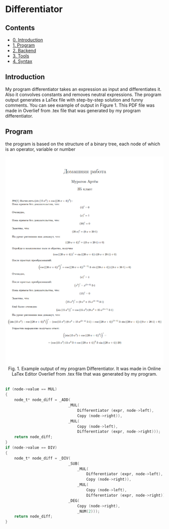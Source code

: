 # Differentiator

## Contents
- [0. Introduction](#introduction)
- [1. Program](#program)
- [2. Backend](#backend)
- [3. Tools](#tools)
- [4. Syntax](#syntax)

## Introduction
My program differentiator takes an expression as input and differentiates it. Also it convolves constants and removes neutral expressions. The program output generates a LaTex file with step-by-step solution and funny comments. You can see example of output in Figure 1. This PDF file was made in Overlief from .tex file that was generated by my program differentiator.

## Program
the program is based on the structure of a binary tree, each node of which is an operator, variable or number

  <img src="Differentiator.png">
  <div align="center"> Fig. 1. Example output of my program Differentiator. It was made in Online LaTex Editor Overlief from .tex file that was generated by my program.</div><br>

```C
if (node->value == MUL)
{
    node_t* node_diff = _ADD(
                            _MUL(
                                Differentiator (expr, node->left),
                                Copy (node->right)),
                            _MUL(
                                Copy (node->left),
                                Differentiator (expr, node->right)));
    return node_diff;
}
if (node->value == DIV)
{
    node_t* node_diff = _DIV(
                            _SUB(
                                _MUL(
                                    Differentiator (expr, node->left),
                                    Copy (node->right)),
                                _MUL(
                                    Copy (node->left),
                                    Differentiator (expr, node->right))),
                            _DEG(
                                Copy (node->right),
                                _NUM(2)));
    return node_diff;
}
```
